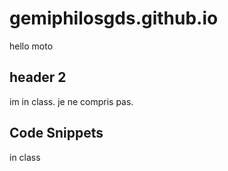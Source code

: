# gemiphilosgds.github.io

hello moto

## header 2
im in class. je ne compris pas.

## Code Snippets

in class





